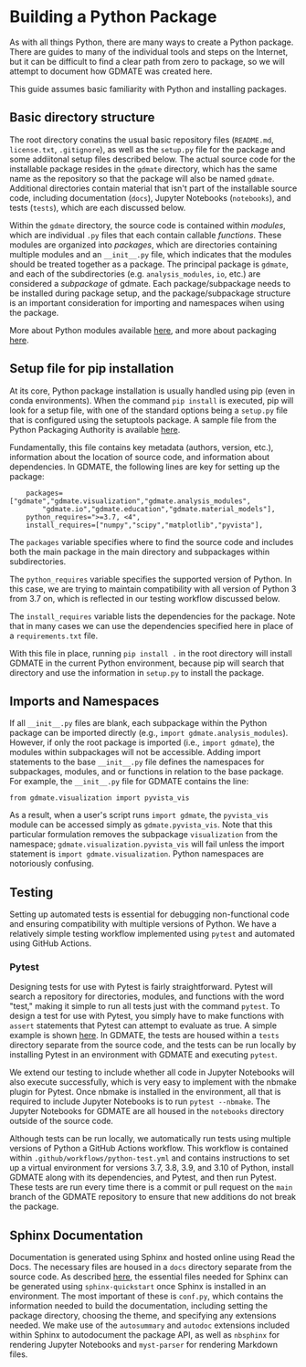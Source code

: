 # Building a Python Package #

As with all things Python, there are many ways to create a Python package. There are guides to many of the individual tools and steps on the Internet, but it can be difficult to find a clear path from zero to package, so we will attempt to document how GDMATE was created here.

This guide assumes basic familiarity with Python and installing packages.

## Basic directory structure ##

The root directory conatins the usual basic repository files (`README.md`, `license.txt`, `.gitignore`), as well as the `setup.py` file for the package and some addiitonal setup files described below. The actual source code for the installable package resides in the `gdmate` directory, which has the same name as the repository so that the package will also be named `gdmate`. Additional directories contain material that isn't part of the installable source code, including documentation (`docs`), Jupyter Notebooks (`notebooks`), and tests (`tests`), which are each discussed below.

Within the `gdmate` directory, the source code is contained within _modules_, which are individual `.py` files that each contain callable _functions_. These modules are organized into _packages_, which are directories containing multiple modules and an `__init__.py` file, which indicates that the modules should be treated together as a package. The principal package is `gdmate`, and each of the subdirectories (e.g. `analysis_modules`, `io`, etc.) are considered a _subpackage_ of gdmate. Each package/subpackage needs to be installed during package setup, and the package/subpackage structure is an important consideration for importing and namespaces wihen using the package.

More about Python modules available [here](https://docs.python.org/3/tutorial/modules.html), and more about packaging [here](https://packaging.python.org/en/latest/tutorials/packaging-projects/).

## Setup file for pip installation ##

At its core, Python package installation is usually handled using pip (even in conda environments). When the command `pip install` is executed, pip will look for a setup file, with one of the standard options being a `setup.py` file that is configured using the setuptools package. A sample file from the Python Packaging Authority is available [here](https://github.com/pypa/sampleproject/blob/main/setup.py). 

Fundamentally, this file contains key metadata (authors, version, etc.), information about the location of source code, and information about dependencies. In GDMATE, the following lines are key for setting up the package:

```
    packages=["gdmate","gdmate.visualization","gdmate.analysis_modules",
        "gdmate.io","gdmate.education","gdmate.material_models"],
    python_requires=">=3.7, <4",
    install_requires=["numpy","scipy","matplotlib","pyvista"],
```

The `packages` variable specifies where to find the source code and includes both the main package in the main directory and subpackages within subdirectories.

The `python_requires` variable specifies the supported version of Python. In this case, we are trying to maintain compatibility with all version of Python 3 from 3.7 on, which is reflected in our testing workflow discussed below.

The `install_requires` variable lists the dependencies for the package. Note that in many cases we can use the dependencies specified here in place of a `requirements.txt` file. 

With this file in place, running `pip install .` in the root directory will install GDMATE in the current Python environment, because pip will search that directory and use the information in `setup.py` to install the package.

## Imports and Namespaces ##
If all `__init__.py` files are blank, each subpackage within the Python package can be imported directly (e.g., `import gdmate.analysis_modules`). However, if only the root package is imported (i.e., `import gdmate`), the modules within subpackages will not be accessible. Adding import statements to the base `__init__.py` file defines the namespaces for subpackages, modules, and or functions in relation to the base package. For example, the `__init__.py` file for GDMATE contains the line:

```
from gdmate.visualization import pyvista_vis
```

As a result, when a user's script runs `import gdmate`, the `pyvista_vis` module can be accessed simply as `gdmate.pyvista_vis`. Note that this particular formulation removes the subpackage `visualization` from the namespace; `gdmate.visualization.pyvista_vis` will fail unless the import statement is `import gdmate.visualization`. Python namespaces are notoriously confusing.


## Testing ##
Setting up automated tests is essential for debugging non-functional code and ensuring compatibility with multiple versions of Python. We have a relatively simple testing workflow implemented using `pytest` and automated using GitHub Actions.

### Pytest ###
Designing tests for use with Pytest is fairly straightforward. Pytest will search a repository for directories, modules, and functions with the word "test," making it simple to run all tests just with the command `pytest`. To design a test for use with Pytest, you simply have to make functions with `assert` statements that Pytest can attempt to evaluate as true. A simple example is shown [here](https://docs.pytest.org/en/7.1.x/). In GDMATE, the tests are housed within a `tests` directory separate from the source code, and the tests can be run locally by installing Pytest in an environment with GDMATE and executing `pytest`.

We extend our testing to include whether all code in Jupyter Notebooks will also execute successfully, which is very easy to implement with the nbmake plugin for Pytest. Once nbmake is installed in the environment, all that is required to include Jupyter Notebooks is to run `pytest --nbmake`. The Jupyter Notebooks for GDMATE are all housed in the `notebooks` directory outside of the source code.

Although tests can be run locally, we automatically run tests using multiple versions of Python a GitHub Actions workflow. This workflow is contained within `.github/workflows/python-test.yml` and contains instructions to set up a virtual environment for versions 3.7, 3.8, 3.9, and 3.10 of Python, install GDMATE along with its dependencies, and Pytest, and then run Pytest. These tests are run every time there is a commit or pull request on the `main` branch of the GDMATE repository to ensure that new additions do not break the package.

## Sphinx Documentation ##
Documentation is generated using Sphinx and hosted online using Read the Docs. The necessary files are housed in a `docs` directory separate from the source code. As described [here](https://www.sphinx-doc.org/en/master/tutorial/getting-started.html), the essential files needed for Sphinx can be generated using `sphinx-quickstart` once Sphinx is installed in an environment. The most important of these is `conf.py`, which contains the information needed to build the documentation, including setting the package directory, choosing the theme, and specifying any extensions needed. We make use of the `autosummary` and `autodoc` extensions included within Sphinx to autodocument the package API, as well as `nbsphinx` for rendering Jupyter Notebooks and `myst-parser` for rendering Markdown files.
